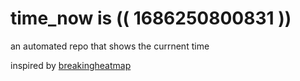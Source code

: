 # time_now is (( 1686250800831 ))

an automated repo that shows the currnent time

inspired by [breakingheatmap](https://github.com/breakingheatmap/breakingheatmap)